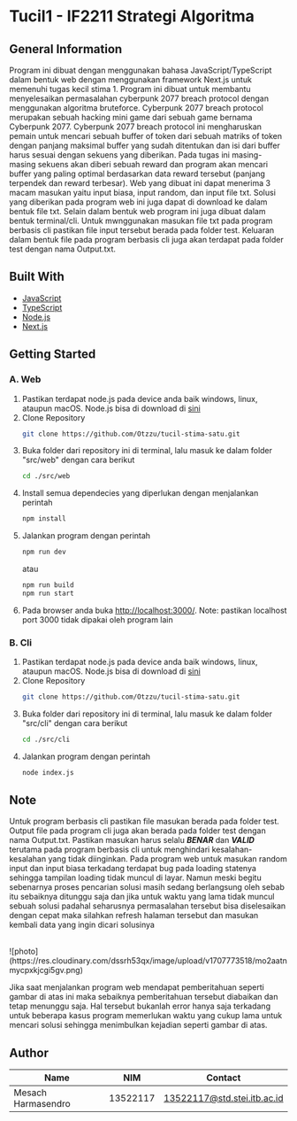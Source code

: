 # Tucil1 - IF2211 Strategi Algoritma

## General Information
Program ini dibuat dengan menggunakan bahasa JavaScript/TypeScript dalam bentuk web dengan menggunakan framework Next.js untuk memenuhi tugas kecil stima 1. Program ini dibuat 
untuk membantu menyelesaikan permasalahan cyberpunk 2077 breach protocol dengan menggunakan algoritma bruteforce. Cyberpunk 2077 breach protocol merupakan sebuah hacking mini 
game dari sebuah game bernama Cyberpunk 2077. Cyberpunk 2077 breach protocol ini mengharuskan pemain untuk mencari sebuah buffer of token dari sebuah matriks of token dengan
panjang maksimal buffer yang sudah ditentukan dan isi dari buffer harus sesuai dengan sekuens yang diberikan. Pada tugas ini masing-masing sekuens akan diberi sebuah reward dan
program akan mencari buffer yang paling optimal berdasarkan data reward tersebut (panjang terpendek dan reward terbesar). Web yang dibuat ini dapat menerima 3 macam masukan yaitu
input biasa, input random, dan input file txt. Solusi yang diberikan pada program web ini juga dapat di download ke dalam bentuk file txt. Selain dalam bentuk web program ini juga 
dibuat dalam bentuk terminal/cli. Untuk mwnggunakan masukan file txt pada program berbasis cli pastikan file input tersebut berada pada folder test. Keluaran dalam bentuk file pada
program berbasis cli juga akan terdapat pada folder test dengan nama Output.txt.

## Built With
* [JavaScript](https://developer.mozilla.org/en-US/docs/Web/JavaScript)
* [TypeScript](https://www.typescriptlang.org/docs/)
* [Node.js](https://nodejs.org/docs/latest/api/)
* [Next.js](https://nextjs.org/)

## Getting Started
### A. Web
1. Pastikan terdapat node.js pada device anda baik windows, linux, ataupun macOS. Node.js bisa di download di [sini](https://nodejs.org/en/download)
1. Clone Repository
   ```sh
   git clone https://github.com/Otzzu/tucil-stima-satu.git
   ```
2. Buka folder dari repository ini di terminal, lalu masuk ke dalam folder "src/web" dengan cara berikut
   ```sh
   cd ./src/web
   ```
3. Install semua dependecies yang diperlukan dengan menjalankan perintah
   ```sh
   npm install
   ```
4. Jalankan program dengan perintah
   ```sh
   npm run dev
   ```
   atau
   ```sh
   npm run build
   npm run start
   ```
5. Pada browser anda buka [http://localhost:3000/](http://localhost:3000/). Note: pastikan localhost port 3000 tidak dipakai oleh program lain

### B. Cli
1. Pastikan terdapat node.js pada device anda baik windows, linux, ataupun macOS. Node.js bisa di download di [sini](https://nodejs.org/en/download)
1. Clone Repository
   ```sh
   git clone https://github.com/Otzzu/tucil-stima-satu.git
   ```
2. Buka folder dari repository ini di terminal, lalu masuk ke dalam folder "src/cli" dengan cara berikut
   ```sh
   cd ./src/cli
   ```
3. Jalankan program dengan perintah
   ```sh
   node index.js
   ```

## Note
Untuk program berbasis cli pastikan file masukan berada pada folder test. Output file pada program cli juga akan berada pada folder test dengan nama Output.txt. Pastikan
masukan harus selalu _**BENAR**_ dan _**VALID**_ terutama pada program berbasis cli untuk menghindari kesalahan-kesalahan yang tidak diinginkan. Pada program web untuk masukan
random input dan input biasa terkadang terdapat bug pada loading statenya sehingga tampilan loading tidak muncul di layar. Namun meski begitu sebenarnya proses pencarian solusi
masih sedang berlangsung oleh sebab itu sebaiknya ditunggu saja dan jika untuk waktu yang lama tidak muncul sebuah solusi padahal seharusnya permasalahan tersebut bisa diselesaikan
dengan cepat maka silahkan refresh halaman tersebut dan masukan kembali data yang ingin dicari solusinya

<br/>
![photo](https://res.cloudinary.com/dssrh53qx/image/upload/v1707773518/mo2aatnmycpxkjcgi5gv.png)</br>


Jika saat menjalankan program web mendapat pemberitahuan seperti gambar di atas ini maka sebaiknya pemberitahuan tersebut diabaikan dan tetap menunggu saja. Hal tersebut bukanlah error hanya saja terkadang untuk beberapa kasus program memerlukan waktu yang cukup lama untuk mencari solusi sehingga menimbulkan kejadian seperti gambar di atas.


## Author
| Name  | NIM | Contact
| ------------- | ------------- | ------------- |
| Mesach Harmasendro  |  13522117  |   13522117@std.stei.itb.ac.id
